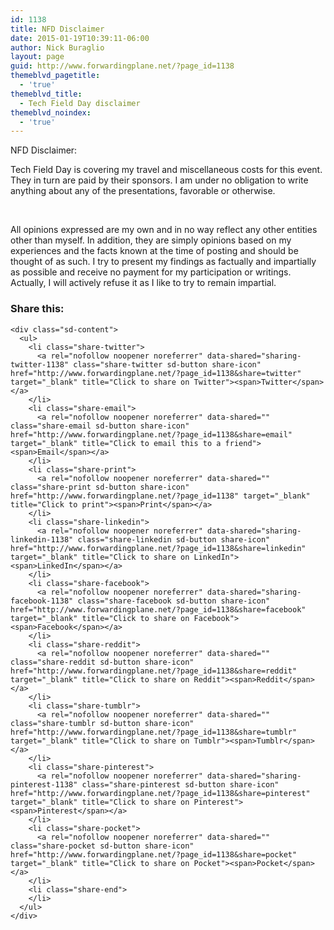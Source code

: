 ```yaml
---
id: 1138
title: NFD Disclaimer
date: 2015-01-19T10:39:11-06:00
author: Nick Buraglio
layout: page
guid: http://www.forwardingplane.net/?page_id=1138
themeblvd_pagetitle:
  - 'true'
themeblvd_title:
  - Tech Field Day disclaimer
themeblvd_noindex:
  - 'true'
---
```

NFD Disclaimer:

Tech Field Day is covering my travel and miscellaneous costs for this event. They in turn are paid by their sponsors. I am under no obligation to write anything about any of the presentations, favorable or otherwise.

&nbsp;

All opinions expressed are my own and in no way reflect any other entities other than myself. In addition, they are simply opinions based on my experiences and the facts known at the time of posting and should be thought of as such. I try to present my findings as factually and impartially as possible and receive no payment for my participation or writings. Actually, I will actively refuse it as I like to try to remain impartial.

<div class="sharedaddy sd-sharing-enabled">
  <div class="robots-nocontent sd-block sd-social sd-social-icon-text sd-sharing">
    <h3 class="sd-title">
      Share this:
    </h3>
    
    <div class="sd-content">
      <ul>
        <li class="share-twitter">
          <a rel="nofollow noopener noreferrer" data-shared="sharing-twitter-1138" class="share-twitter sd-button share-icon" href="http://www.forwardingplane.net/?page_id=1138&share=twitter" target="_blank" title="Click to share on Twitter"><span>Twitter</span></a>
        </li>
        <li class="share-email">
          <a rel="nofollow noopener noreferrer" data-shared="" class="share-email sd-button share-icon" href="http://www.forwardingplane.net/?page_id=1138&share=email" target="_blank" title="Click to email this to a friend"><span>Email</span></a>
        </li>
        <li class="share-print">
          <a rel="nofollow noopener noreferrer" data-shared="" class="share-print sd-button share-icon" href="http://www.forwardingplane.net/?page_id=1138" target="_blank" title="Click to print"><span>Print</span></a>
        </li>
        <li class="share-linkedin">
          <a rel="nofollow noopener noreferrer" data-shared="sharing-linkedin-1138" class="share-linkedin sd-button share-icon" href="http://www.forwardingplane.net/?page_id=1138&share=linkedin" target="_blank" title="Click to share on LinkedIn"><span>LinkedIn</span></a>
        </li>
        <li class="share-facebook">
          <a rel="nofollow noopener noreferrer" data-shared="sharing-facebook-1138" class="share-facebook sd-button share-icon" href="http://www.forwardingplane.net/?page_id=1138&share=facebook" target="_blank" title="Click to share on Facebook"><span>Facebook</span></a>
        </li>
        <li class="share-reddit">
          <a rel="nofollow noopener noreferrer" data-shared="" class="share-reddit sd-button share-icon" href="http://www.forwardingplane.net/?page_id=1138&share=reddit" target="_blank" title="Click to share on Reddit"><span>Reddit</span></a>
        </li>
        <li class="share-tumblr">
          <a rel="nofollow noopener noreferrer" data-shared="" class="share-tumblr sd-button share-icon" href="http://www.forwardingplane.net/?page_id=1138&share=tumblr" target="_blank" title="Click to share on Tumblr"><span>Tumblr</span></a>
        </li>
        <li class="share-pinterest">
          <a rel="nofollow noopener noreferrer" data-shared="sharing-pinterest-1138" class="share-pinterest sd-button share-icon" href="http://www.forwardingplane.net/?page_id=1138&share=pinterest" target="_blank" title="Click to share on Pinterest"><span>Pinterest</span></a>
        </li>
        <li class="share-pocket">
          <a rel="nofollow noopener noreferrer" data-shared="" class="share-pocket sd-button share-icon" href="http://www.forwardingplane.net/?page_id=1138&share=pocket" target="_blank" title="Click to share on Pocket"><span>Pocket</span></a>
        </li>
        <li class="share-end">
        </li>
      </ul>
    </div>
  </div>
</div>